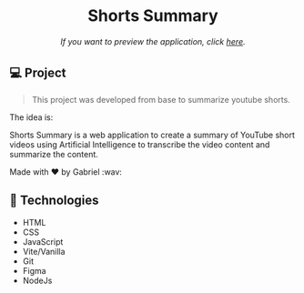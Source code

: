 <h1 align="center"> Shorts Summary </h1>

<h6 align="center"> 
	If you want to preview the application, click <a href="https://shorts-summary-gs.netlify.app/g">here</a>.
</h6>

## 💻 Project

> This project was developed from base to summarize youtube shorts.

The idea is:

Shorts Summary is a web application to create a summary of YouTube short videos using Artificial Intelligence to transcribe the video content and summarize the content.

Made with ♥ by Gabriel :wav:

## 🚀 Technologies

- HTML
- CSS
- JavaScript
- Vite/Vanilla
- Git
- Figma
- NodeJs
